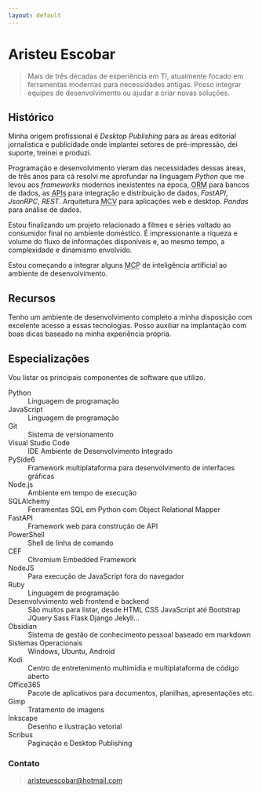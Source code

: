 ```yaml
---
layout: default
---
```


# Aristeu Escobar

> Mais de três décadas de experiência em TI, atualmente focado em 
> ferramentas modernas para necessidades antigas. Posso integrar equipes 
> de desenvolvimento ou ajudar a criar novas soluções. 

## Histórico

Minha origem profissional é _Desktop Publishing_ para as áreas editorial jornalistica e publicidade onde implantei setores de pré-impressão, dei suporte, treinei e produzi. 

Programação e desenvolvimento vieram das necessidades dessas áreas, de três anos para cá resolvi me aprofundar na linguagem _Python_ que me levou aos _frameworks_ modernos inexistentes na época, <abbr title="Object Relational Mapping">ORM</abbr> para bancos de dados, as <abbr title="Application Programming Interface">APIs</abbr> para integração e distribuição de dados, _FastAPI_, _JsonRPC_, _REST_. Arquitetura <abbr title="Model View Controller">MCV</abbr> para aplicações web e desktop. _Pandas_ para análise de dados. 

Estou finalizando um projeto relacionado a filmes e séries voltado ao consumidor final no ambiente doméstico. É impressionante a riqueza e volume do fluxo de informações disponíveis e, ao mesmo tempo, a complexidade e dinamismo envolvido.

Estou começando a integrar alguns <abbr title="Model Context Protocol">MCP</abbr> de inteligência artificial ao ambiente de desenvolvimento.

## Recursos

Tenho um ambiente de desenvolvimento completo a minha disposição com excelente acesso a essas tecnologias. Posso auxiliar na implantação com boas dicas baseado na minha experiência própria. 

## Especializações

Vou listar os principais componentes de software que utilizo. 

<dl>
<dt>Python</dt>
<dd>Linguagem de programação</dd>
<dt>JavaScript</dt>
<dd>Linguagem de programação</dd>
<dt>Git</dt>
<dd>Sistema de versionamento</dd>
<dt>Visual Studio Code</dt>
<dd>IDE Ambiente de Desenvolvimento Integrado</dd>
<dt>PySide6</dt>
<dd>Framework multiplataforma para desenvolvimento de interfaces gráficas</dd>
<dt>Node.js</dt>
<dd>Ambiente em tempo de execução</dd>
<dt>SQLAlchemy</dt>
<dd>Ferramentas SQL em Python com Object Relational Mapper</dd>
<dt>FastAPI</dt>
<dd>Framework web para construção de API</dd>
<dt>PowerShell</dt>
<dd>Shell de linha de comando</dd>
<dt>CEF</dt>
<dd>Chromium Embedded Framework</dd>
<dt>NodeJS</dt>
<dd>Para execução de JavaScript fora do navegador</dd>
<dt>Ruby</dt>
<dd>Linguagem de programação</dd>
<dt>Desenvolvvimento web frontend e backend</dt>
<dd>São muitos para listar, desde HTML CSS JavaScript até Bootstrap JQuery Sass Flask Django Jekyll...</dd>
<dt>Obsidian</dt>
<dd>Sistema de gestão de conhecimento pessoal baseado em markdown</dd>
<dt>Sistemas Operacionais</dt>
<dd>Windows, Ubuntu, Android</dd>
<dt>Kodi</dt>
<dd>Centro de entretenimento multimídia e multiplataforma de código aberto</dd>
<dt>Office365</dt>
<dd>Pacote de aplicativos para documentos, planilhas, apresentações etc.</dd>
<dt>Gimp</dt>
<dd>Tratamento de imagens</dd>
<dt>Inkscape</dt>
<dd>Desenho e ilustração vetorial</dd>
<dt>Scribus</dt>
<dd>Paginação e Desktop Publishing</dd>
</dl>

### Contato
> [aristeuescobar@hotmail.com](mailto://aristeuescobar@hotmail.com)
